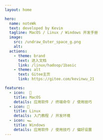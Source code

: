 ```yaml
---
layout: home

hero:
  name: noteWk
  text: developed by Kevin
  tagline: MacOS / Linux / Windows 开发手册
  image:
    src: /undraw_Outer_space_g.png
    alt:
  actions:
    - theme: brand
      text: 进入文档
      link: /linux/hadoop/1basic
    - theme: alt
      text: Gitee主页
      link: https://gitee.com/kevinwu_21

features:
  - icon:  🎒
    title: MacOS
    details: 应用软件 / 终端命令 / 使用技巧
  - icon: 🤯
    title: Linux
    details: 入门教程 / 开发环境
  - icon: 🏎
    title: Windows
    details: 应用软件 / 使用技巧 / 偏好设置
---
```


<style>
  :root {
    --vp-home-hero-name-color: transparent;
    --vp-home-hero-name-background: -webkit-linear-gradient(120deg, #bd34fe, #41d1ff);
  }
  @media screen and (min-width: 1000px) {
    .image-src{
      margin-left: 100px;
      margin-top: 20px;
    }
  }
  @media screen and (min-width: 1200px) {
    .image-src{
      margin-left: 180px;
    }
  }
</style>